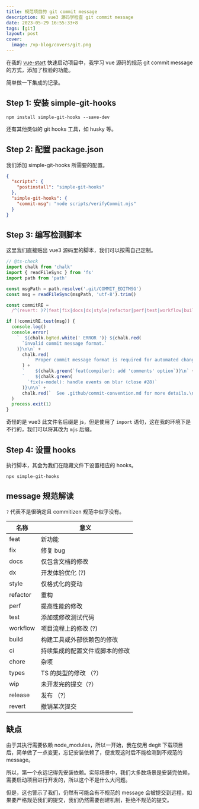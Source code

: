 ```yaml
---
title: 规范项目的 git commit message
description: 和 vue3 源码学检查 git commit message
date: 2023-05-29 16:55:33+8
tags: [git]
layout: post
cover:
  image: /vp-blog/covers/git.png
---
```


在我的 [vue-start](https://github.com/shenxiang11/vue-starter) 快速启动项目中，我学习 vue 源码的规范 git commit message 的方式，添加了校验的功能。

简单做一下集成的记录。

## Step 1: 安装 simple-git-hooks

```shell
npm install simple-git-hooks --save-dev
```

还有其他类似的 git hooks 工具，如 husky 等。


## Step 2: 配置 package.json

我们添加 simple-git-hooks 所需要的配置。

```json
{
  "scripts": {
    "postinstall": "simple-git-hooks"
  },
  "simple-git-hooks": {
    "commit-msg": "node scripts/verifyCommit.mjs"
  }
}
```


## Step 3: 编写检测脚本

这里我们直接贴出 vue3 源码里的脚本，我们可以按需自己定制。

```javascript
// @ts-check
import chalk from 'chalk'
import { readFileSync } from 'fs'
import path from 'path'

const msgPath = path.resolve('.git/COMMIT_EDITMSG')
const msg = readFileSync(msgPath, 'utf-8').trim()

const commitRE =
  /^(revert: )?(feat|fix|docs|dx|style|refactor|perf|test|workflow|build|ci|chore|types|wip|release)(\(.+\))?: .{1,50}/

if (!commitRE.test(msg)) {
  console.log()
  console.error(
    `  ${chalk.bgRed.white(' ERROR ')} ${chalk.red(
      `invalid commit message format.`
    )}\n\n` +
      chalk.red(
        `  Proper commit message format is required for automated changelog generation. Examples:\n\n`
      ) +
      `    ${chalk.green(`feat(compiler): add 'comments' option`)}\n` +
      `    ${chalk.green(
        `fix(v-model): handle events on blur (close #28)`
      )}\n\n` +
      chalk.red(`  See .github/commit-convention.md for more details.\n`)
  )
  process.exit(1)
}
```

奇怪的是 vue3 此文件名后缀是 js，但是使用了 `import` 语句，这在我的环境下是不行的，我们可以将其改为 `mjs` 后缀。


## Step 4: 设置 hooks

执行脚本，其会为我们在隐藏文件下设置相应的 hooks。

```shell
npx simple-git-hooks
```


## message 规范解读

`?` 代表不是很确定且 commitizen 规范中似乎没有。

| 名称       | 意义              |
|----------|-----------------|
| feat     | 新功能             |
| fix      | 修复 bug          |
| docs     | 仅包含文档的修改        |
| dx       | 开发体验优化      (?) |
| style    | 仅格式化的变动         |
| refactor | 重构              |
| perf     | 提高性能的修改         |
| test     | 添加或修改测试代码       |
| workflow | 项目流程上的修改 (?)    |
| build    | 构建工具或外部依赖包的修改   |
| ci       | 持续集成的配置文件或脚本的修改 |
| chore    | 杂项              |
| types    | TS 的类型的修改 （?）   |
| wip      | 未开发完的提交（?）      |
| release  | 发布 （?）          |
| revert   | 撤销某次提交          |












## 缺点

由于其执行需要依赖 node_modules，所以一开始，我在使用 degit 下载项目后，简单做了一点变更，忘记安装依赖了，便发现这时后不能检测到不规范的 message。

所以，第一个永远记得先安装依赖。实际场景中，我们大多数场景是安装完依赖，需要启动项目进行开发的，所以这个不是什么大问题。

但是，这也警示了我们，仍然有可能会有不规范的 message 会被提交到远程，如果要严格规范我们的提交，我们仍然需要创建机制，拒绝不规范的提交。

